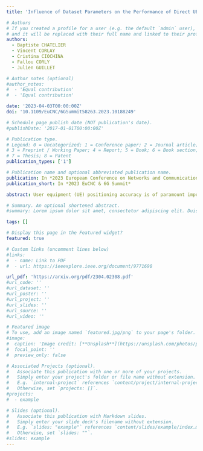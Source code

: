 ```yaml
---
title: 'Influence of Dataset Parameters on the Performance of Direct UE Positioning via Deep Learning'

# Authors
# If you created a profile for a user (e.g. the default `admin` user), write the username (folder name) here
# and it will be replaced with their full name and linked to their profile.
authors:
  - Baptiste CHATELIER
  - Vincent CORLAY
  - Cristina CIOCHINA
  - Fallou CORLY
  - Julien GUILLET

# Author notes (optional)
#author_notes:
#  - 'Equal contribution'
#  - 'Equal contribution'

date: '2023-04-03T00:00:00Z'
doi: '10.1109/EuCNC/6GSummit58263.2023.10188249'

# Schedule page publish date (NOT publication's date).
#publishDate: '2017-01-01T00:00:00Z'

# Publication type.
# Legend: 0 = Uncategorized; 1 = Conference paper; 2 = Journal article;
# 3 = Preprint / Working Paper; 4 = Report; 5 = Book; 6 = Book section;
# 7 = Thesis; 8 = Patent
publication_types: ['1']

# Publication name and optional abbreviated publication name.
publication: In *2023 European Conference on Networks and Communications and 6G Summit*
publication_short: In *2023 EuCNC & 6G Summit*

abstract: User equipment (UE) positioning accuracy is of paramount importance in current and future communications standard. However, traditional methods tend to perform poorly in non line of sight (NLoS) scenarios. As a result, deep learning is a candidate to enhance the UE positioning accuracy in NLoS environments. In this paper, we study the efficiency of deep learning on the 3GPP indoor factory (InF) statistical channel. More specifically, we analyse the impacts of several key elements on the positioning accuracy, the type of radio data used, the number of base stations (BS), the size of the training dataset, and the generalization ability of a trained model.

# Summary. An optional shortened abstract.
#summary: Lorem ipsum dolor sit amet, consectetur adipiscing elit. Duis posuere tellus ac convallis placerat. Proin tincidunt magna sed ex sollicitudin condimentum.

tags: []

# Display this page in the Featured widget?
featured: true

# Custom links (uncomment lines below)
#links:
#  - name: Link to PDF
#  - url: https://ieeexplore.ieee.org/document/9771690

url_pdf: 'https://arxiv.org/pdf/2304.02308.pdf'
#url_code: ''
#url_dataset: ''
#url_poster: ''
#url_project: ''
#url_slides: ''
#url_source: ''
#url_video: ''

# Featured image
# To use, add an image named `featured.jpg/png` to your page's folder.
#image:
#  caption: 'Image credit: [**Unsplash**](https://unsplash.com/photos/pLCdAaMFLTE)'
#  focal_point: ''
#  preview_only: false

# Associated Projects (optional).
#   Associate this publication with one or more of your projects.
#   Simply enter your project's folder or file name without extension.
#   E.g. `internal-project` references `content/project/internal-project/index.md`.
#   Otherwise, set `projects: []`.
#projects:
#  - example

# Slides (optional).
#   Associate this publication with Markdown slides.
#   Simply enter your slide deck's filename without extension.
#   E.g. `slides: "example"` references `content/slides/example/index.md`.
#   Otherwise, set `slides: ""`.
#slides: example
---
```

